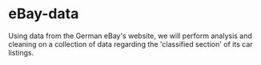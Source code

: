 # eBay-data
Using data from the German eBay's website, we will perform analysis and cleaning on a collection of data regarding the 'classified section' of its car listings.
